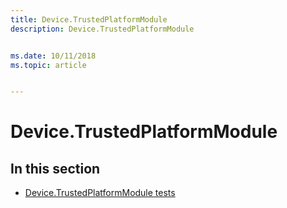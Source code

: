 ```yaml
---
title: Device.TrustedPlatformModule
description: Device.TrustedPlatformModule


ms.date: 10/11/2018
ms.topic: article


---
```


# Device.TrustedPlatformModule


## In this section


-   [Device.TrustedPlatformModule tests](device-trustedplatformmodule-tests.md)